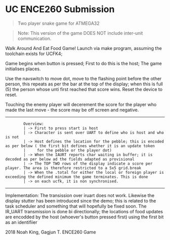# UC ENCE260 Submission
> Two player snake game for ATMEGA32

> Note:
This version of the game DOES NOT include inter-unit communication.

Walk Around And Eat Food Game!
Launch via make program, assuming the toolchain exists for UCFK4;



Game begins when button is pressed; First to do this is the host; 
The game initialises places.

Use the navswitch to move dot, move to the flashing point before the other person, this repeats as per the bar at the top of the display; when this is full (5) the person whose unti first reached that score wins.  Reset the device to reset.


Touching the enemy player will decerement the score for the player who made the last move - the score may be off screen and negative.


**************



			Overview:
			| -> First to press start is host
			| -> Character is sent over UART to define who is host and who is not
			| -> Host defines the location for the pebble; this is encoded as per below ( the first bit defines whether it is an update token
			|     for the pebble or the player dot)
			| -> When the IAURT reports char waiting in buffer; it is decoded as per below ad the fields adapted as provisional
			| -> The TOP TWO rows of the display indicate a score per player. The area is therefore restricted to a 5x5 grid.break
			| -> When the .total for either the local or foreign player is exceeding the defined minimum the game terminates. This is done
			| -> on each ucfk, it is non synchronised.

**************

Implementation:
    The transission over iruart does not work. Likewise the display stutter has been introduced since the demo; this is related to the task scheduler and something that will hopefully be fixed soon.
    The IR_UART transmission is done bi directionally; the locations of food updates are encodded by the host (whoever's button pressed first) using the first bit as an identifiier



2018 Noah King, Gagjun T. ENCE260 Game
